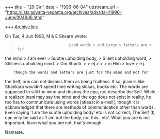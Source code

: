 +++
title = "29 Giri"
date = "1996-06-04"
upstream_url = "https://lists.advaita-vedanta.org/archives/advaita-l/1996-June/004906.html"

+++
[Archive link](https://lists.advaita-vedanta.org/archives/advaita-l/1996-June/004906.html)

On Tue, 4 Jun 1996, M & E Shearn wrote:

>                             Loud words > and Large > letters are > for
the mind > I am ever > Subtle upholding body, > Silent upholding word, >
Stillness upholding mind. > Om Shanti. > > ej > > > in Him > love > e.j.


        Though the words and letters are just for the mind and not for
the Self, one can not dismiss them as being fruitless. If so, jnani-s
like Shankara wouldn't spend time writing slokas, books etc.
        The words are supposed to still the mind and destroy the ego, not
describe the Self.  While a realized jnani may say the mind and the ego
does not exist in reality, he too has to communicate using words [atleast
in e-mail], though it is acknowledged that there are methods of
communication other than words.
        Even saying 'I am the subtle upholding body' etc is not correct;
The Self (I) can only be said as 'I am not the body, not this.. etc'.
What you are is not important, learn what you are not, that's enough.

Namaste.

